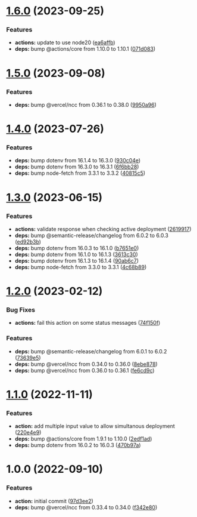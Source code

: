 # [1.6.0](https://github.com/sws2apps/render-deployment/compare/v1.5.0...v1.6.0) (2023-09-25)


### Features

* **actions:** update to use node20 ([ea6affb](https://github.com/sws2apps/render-deployment/commit/ea6affb389fbf113337fb2b05be9f91591d405da))
* **deps:** bump @actions/core from 1.10.0 to 1.10.1 ([071d083](https://github.com/sws2apps/render-deployment/commit/071d0834401b701adfe154e947b524d2588b128b))

# [1.5.0](https://github.com/sws2apps/render-deployment/compare/v1.4.0...v1.5.0) (2023-09-08)


### Features

* **deps:** bump @vercel/ncc from 0.36.1 to 0.38.0 ([9950a96](https://github.com/sws2apps/render-deployment/commit/9950a9635d3e1104f53bc62a5011caeacdb16f26))

# [1.4.0](https://github.com/sws2apps/render-deployment/compare/v1.3.0...v1.4.0) (2023-07-26)


### Features

* **deps:** bump dotenv from 16.1.4 to 16.3.0 ([930c04e](https://github.com/sws2apps/render-deployment/commit/930c04e5253874590dc978e6474bb49417a080a9))
* **deps:** bump dotenv from 16.3.0 to 16.3.1 ([6f6bb28](https://github.com/sws2apps/render-deployment/commit/6f6bb28c7e8fa04c19cb2b201643d0ff47889e01))
* **deps:** bump node-fetch from 3.3.1 to 3.3.2 ([40815c5](https://github.com/sws2apps/render-deployment/commit/40815c5a05ee45a0b9adc35285f01462f47de29e))

# [1.3.0](https://github.com/sws2apps/render-deployment/compare/v1.2.0...v1.3.0) (2023-06-15)


### Features

* **actions:** validate response when checking active deployment ([2619917](https://github.com/sws2apps/render-deployment/commit/261991795f627d139361f38e45a8b279aadff160))
* **deps:** bump @semantic-release/changelog from 6.0.2 to 6.0.3 ([ed92b3b](https://github.com/sws2apps/render-deployment/commit/ed92b3b34a859f372cbcc55a2e0c192d9c3fff3e))
* **deps:** bump dotenv from 16.0.3 to 16.1.0 ([b7651e0](https://github.com/sws2apps/render-deployment/commit/b7651e0bb1dd491c73878c25c3cdbf6792d917ca))
* **deps:** bump dotenv from 16.1.0 to 16.1.3 ([3613c30](https://github.com/sws2apps/render-deployment/commit/3613c308bf1c9121bcb9a6015163909c2e207164))
* **deps:** bump dotenv from 16.1.3 to 16.1.4 ([90ab6c7](https://github.com/sws2apps/render-deployment/commit/90ab6c793bd5950a6555b4f02982af1ac307b6e9))
* **deps:** bump node-fetch from 3.3.0 to 3.3.1 ([4c68b89](https://github.com/sws2apps/render-deployment/commit/4c68b89f763d7b88df04588c910262ec7fa94f8f))

# [1.2.0](https://github.com/sws2apps/render-deployment/compare/v1.1.0...v1.2.0) (2023-02-12)


### Bug Fixes

* **actions:** fail this action on some status messages ([74f150f](https://github.com/sws2apps/render-deployment/commit/74f150f45f501e56136696a08bedb913b957ae00))


### Features

* **deps:** bump @semantic-release/changelog from 6.0.1 to 6.0.2 ([73639e5](https://github.com/sws2apps/render-deployment/commit/73639e5147f570e0959508032494d8daee876862))
* **deps:** bump @vercel/ncc from 0.34.0 to 0.36.0 ([8ebe878](https://github.com/sws2apps/render-deployment/commit/8ebe878aead307b48b389153bf92766f0e73c026))
* **deps:** bump @vercel/ncc from 0.36.0 to 0.36.1 ([fe6cd9c](https://github.com/sws2apps/render-deployment/commit/fe6cd9cf21851430d4e2326a6ab5fc21083d4eb9))

# [1.1.0](https://github.com/sws2apps/render-deployment/compare/v1.0.0...v1.1.0) (2022-11-11)


### Features

* **action:** add multiple input value to allow simultanous deployment ([220e4e9](https://github.com/sws2apps/render-deployment/commit/220e4e97a64e00f567b013fbac085450df3b83f8))
* **deps:** bump @actions/core from 1.9.1 to 1.10.0 ([2edf1ad](https://github.com/sws2apps/render-deployment/commit/2edf1add530c76b3c8a122895800509edd59f92f))
* **deps:** bump dotenv from 16.0.2 to 16.0.3 ([470b97a](https://github.com/sws2apps/render-deployment/commit/470b97a72d714d7abecb9d674b682e3670899a03))

# 1.0.0 (2022-09-10)


### Features

* **action:** initial commit ([97d3ee2](https://github.com/sws2apps/render-deployment/commit/97d3ee232cdc3d54d4b3e1770ada1381428a0a14))
* **deps:** bump @vercel/ncc from 0.33.4 to 0.34.0 ([f342e80](https://github.com/sws2apps/render-deployment/commit/f342e802b295d713f70e59e1683a155170d024e4))
